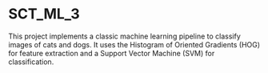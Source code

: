 # SCT_ML_3
This project implements a classic machine learning pipeline to classify images of cats and dogs. It uses the Histogram of Oriented Gradients (HOG) for feature extraction and a Support Vector Machine (SVM) for classification.
